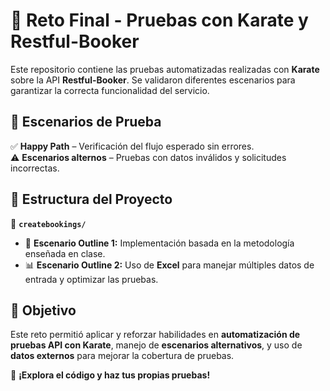 # 🥋 Reto Final - Pruebas con Karate y Restful-Booker  

Este repositorio contiene las pruebas automatizadas realizadas con **Karate** sobre la API **Restful-Booker**. Se validaron diferentes escenarios para garantizar la correcta funcionalidad del servicio.  

## 📌 Escenarios de Prueba  

✅ **Happy Path** – Verificación del flujo esperado sin errores.  
⚠️ **Escenarios alternos** – Pruebas con datos inválidos y solicitudes incorrectas.  

## 📂 Estructura del Proyecto  

📁 **`createbookings/`**  
- 📝 **Escenario Outline 1:** Implementación basada en la metodología enseñada en clase.  
- 📊 **Escenario Outline 2:** Uso de **Excel** para manejar múltiples datos de entrada y optimizar las pruebas.  

## 🚀 Objetivo  

Este reto permitió aplicar y reforzar habilidades en **automatización de pruebas API con Karate**, manejo de **escenarios alternativos**, y uso de **datos externos** para mejorar la cobertura de pruebas.  

🎯 **¡Explora el código y haz tus propias pruebas!**  
